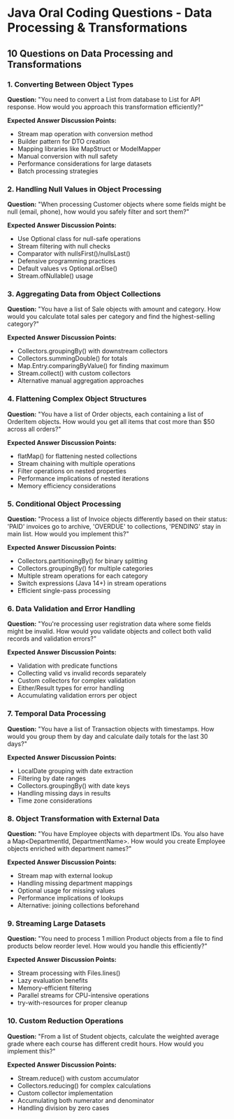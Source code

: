 # Java Oral Coding Questions - Data Processing & Transformations

## 10 Questions on Data Processing and Transformations

### 1. Converting Between Object Types
**Question:** "You need to convert a List<EmployeeEntity> from database to List<EmployeeDTO> for API response. How would you approach this transformation efficiently?"

**Expected Answer Discussion Points:**
- Stream map operation with conversion method
- Builder pattern for DTO creation
- Mapping libraries like MapStruct or ModelMapper
- Manual conversion with null safety
- Performance considerations for large datasets
- Batch processing strategies

### 2. Handling Null Values in Object Processing
**Question:** "When processing Customer objects where some fields might be null (email, phone), how would you safely filter and sort them?"

**Expected Answer Discussion Points:**
- Use Optional class for null-safe operations
- Stream filtering with null checks
- Comparator with nullsFirst()/nullsLast()
- Defensive programming practices
- Default values vs Optional.orElse()
- Stream.ofNullable() usage

### 3. Aggregating Data from Object Collections
**Question:** "You have a list of Sale objects with amount and category. How would you calculate total sales per category and find the highest-selling category?"

**Expected Answer Discussion Points:**
- Collectors.groupingBy() with downstream collectors
- Collectors.summingDouble() for totals
- Map.Entry.comparingByValue() for finding maximum
- Stream.collect() with custom collectors
- Alternative manual aggregation approaches

### 4. Flattening Complex Object Structures
**Question:** "You have a list of Order objects, each containing a list of OrderItem objects. How would you get all items that cost more than $50 across all orders?"

**Expected Answer Discussion Points:**
- flatMap() for flattening nested collections
- Stream chaining with multiple operations
- Filter operations on nested properties
- Performance implications of nested iterations
- Memory efficiency considerations

### 5. Conditional Object Processing
**Question:** "Process a list of Invoice objects differently based on their status: 'PAID' invoices go to archive, 'OVERDUE' to collections, 'PENDING' stay in main list. How would you implement this?"

**Expected Answer Discussion Points:**
- Collectors.partitioningBy() for binary splitting
- Collectors.groupingBy() for multiple categories
- Multiple stream operations for each category
- Switch expressions (Java 14+) in stream operations
- Efficient single-pass processing

### 6. Data Validation and Error Handling
**Question:** "You're processing user registration data where some fields might be invalid. How would you validate objects and collect both valid records and validation errors?"

**Expected Answer Discussion Points:**
- Validation with predicate functions
- Collecting valid vs invalid records separately
- Custom collectors for complex validation
- Either/Result types for error handling
- Accumulating validation errors per object

### 7. Temporal Data Processing
**Question:** "You have a list of Transaction objects with timestamps. How would you group them by day and calculate daily totals for the last 30 days?"

**Expected Answer Discussion Points:**
- LocalDate grouping with date extraction
- Filtering by date ranges
- Collectors.groupingBy() with date keys
- Handling missing days in results
- Time zone considerations

### 8. Object Transformation with External Data
**Question:** "You have Employee objects with department IDs. You also have a Map<DepartmentId, DepartmentName>. How would you create Employee objects enriched with department names?"

**Expected Answer Discussion Points:**
- Stream map with external lookup
- Handling missing department mappings
- Optional usage for missing values
- Performance implications of lookups
- Alternative: joining collections beforehand

### 9. Streaming Large Datasets
**Question:** "You need to process 1 million Product objects from a file to find products below reorder level. How would you handle this efficiently?"

**Expected Answer Discussion Points:**
- Stream processing with Files.lines()
- Lazy evaluation benefits
- Memory-efficient filtering
- Parallel streams for CPU-intensive operations
- try-with-resources for proper cleanup

### 10. Custom Reduction Operations
**Question:** "From a list of Student objects, calculate the weighted average grade where each course has different credit hours. How would you implement this?"

**Expected Answer Discussion Points:**
- Stream.reduce() with custom accumulator
- Collectors.reducing() for complex calculations
- Custom collector implementation
- Accumulating both numerator and denominator
- Handling division by zero cases 